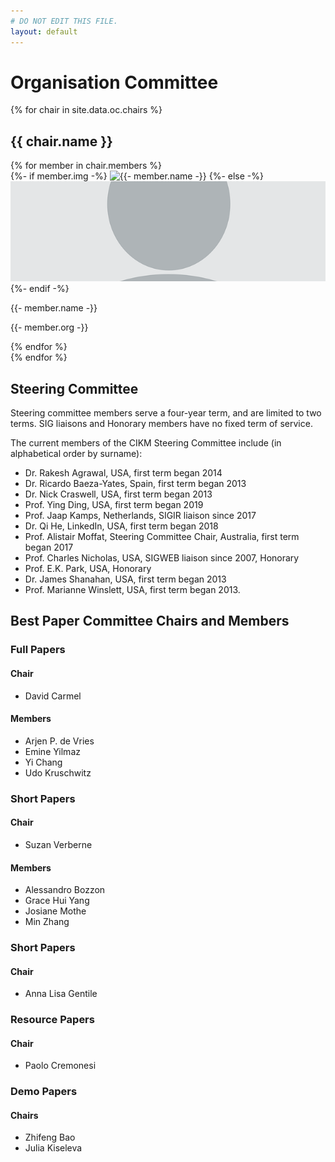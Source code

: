 ```yaml
---
# DO NOT EDIT THIS FILE.
layout: default
---
```


# Organisation Committee
{% for chair in site.data.oc.chairs %}
<div class="row">
<h2>{{ chair.name }}</h2>
{% for member in chair.members %}
<div class="col-sm-3 col-md-3 col-lg-3">
    <div class="thumbnail">
{%- if member.img -%}
      <img src="{{- member.img -}}" alt="{{- member.name -}}" style="object-fit: cover; height:160px; width:100%;">
{%- else -%}
      <img src="/img/oc/default.png" alt="{{- member.name -}}" style="object-fit: cover; height:160px; width:100%;">
{%- endif -%}      
      <div class="caption">      
        <p>{{- member.name -}}</p>
        <p>{{- member.org -}}</p>
      </div>
    </div>
</div>    
{% endfor %}
</div>
{% endfor %}

## Steering Committee

Steering committee members serve a four-year term, and are limited to two terms. SIG liaisons and Honorary members have no fixed term of service.

The current members of the CIKM Steering Committee include (in alphabetical order by surname):

 - Dr. Rakesh Agrawal, USA, first term began 2014
 - Dr. Ricardo Baeza-Yates, Spain, first term began 2013
 - Dr. Nick Craswell,  USA, first term began 2013
 - Prof. Ying Ding, USA, first term began 2019
 - Prof. Jaap Kamps, Netherlands, SIGIR liaison since 2017
 - Dr. Qi He, LinkedIn, USA, first term began 2018
 - Prof. Alistair Moffat, Steering Committee Chair, Australia, first term began 2017
 - Prof. Charles Nicholas, USA, SIGWEB liaison since 2007, Honorary
 - Prof. E.K. Park, USA, Honorary
 - Dr. James Shanahan, USA, first term began 2013
 - Prof. Marianne Winslett, USA, first term began 2013.

## Best Paper Committee Chairs and Members

### Full Papers

#### Chair 

 - David Carmel
 
#### Members

 - Arjen P. de Vries
 - Emine Yilmaz
 - Yi Chang 
 - Udo Kruschwitz
 
 
### Short Papers

#### Chair 

 - Suzan Verberne
 
#### Members

 - Alessandro Bozzon
 - Grace Hui Yang
 - Josiane Mothe
 - Min Zhang
 
### Short Papers

#### Chair 

 - Anna Lisa Gentile
 
### Resource Papers

#### Chair 

 - Paolo Cremonesi 
 
### Demo Papers

#### Chairs

 - Zhifeng Bao
 - Julia Kiseleva